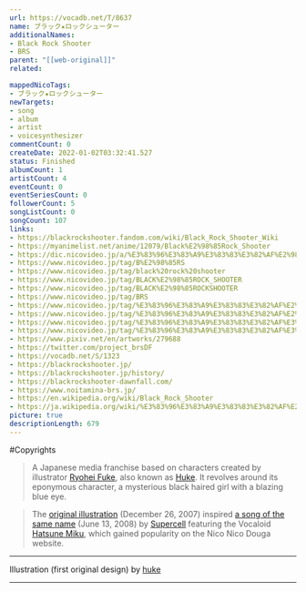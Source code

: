 ```yaml
---
url: https://vocadb.net/T/8637
name: ブラック★ロックシューター
additionalNames: 
- Black Rock Shooter
- BRS
parent: "[[web-original]]"
related:

mappedNicoTags:
- ブラック★ロックシューター
newTargets:
- song
- album
- artist
- voicesynthesizer
commentCount: 0
createDate: 2022-01-02T03:32:41.527
status: Finished
albumCount: 1
artistCount: 4
eventCount: 0
eventSeriesCount: 0
followerCount: 5
songListCount: 0
songCount: 107
links: 
- https://blackrockshooter.fandom.com/wiki/Black_Rock_Shooter_Wiki
- https://myanimelist.net/anime/12079/Black%E2%98%85Rock_Shooter
- https://dic.nicovideo.jp/a/%E3%83%96%E3%83%A9%E3%83%83%E3%82%AF%E2%98%85%E3%83%AD%E3%83%83%E3%82%AF%E3%82%B7%E3%83%A5%E3%83%BC%E3%82%BF%E3%83%BC
- https://www.nicovideo.jp/tag/B%E2%98%85RS
- https://www.nicovideo.jp/tag/black%20rock%20shooter
- https://www.nicovideo.jp/tag/BLACK%E2%98%85ROCK_SHOOTER
- https://www.nicovideo.jp/tag/BLACK%E2%98%85ROCKSHOOTER
- https://www.nicovideo.jp/tag/BRS
- https://www.nicovideo.jp/tag/%E3%83%96%E3%83%A9%E3%83%83%E3%82%AF%E2%98%85%E3%83%AD%E3%83%83%E3%82%AF%E3%82%B7%E3%83%A5%E3%83%BC%E3%82%BF%E3%83%BC
- https://www.nicovideo.jp/tag/%E3%83%96%E3%83%A9%E3%83%83%E3%82%AF%E2%98%85%E3%83%AD%E3%83%83%E3%82%AF%E3%82%B7%E3%83%A5%E3%83%BC%E3%82%BF%E3%83%BCTHEGAME
- https://www.nicovideo.jp/tag/%E3%83%96%E3%83%A9%E3%83%83%E3%82%AF%E3%83%AD%E3%83%83%E3%82%AF%E3%82%B7%E3%83%A5%E3%83%BC%E3%82%BF%E3%83%BC
- https://www.nicovideo.jp/tag/%E3%83%96%E3%83%A9%E3%83%83%E3%82%AF%E3%83%AD%E3%83%83%E3%82%AF%E3%82%B7%E3%83%A5%E3%83%BC%E3%82%BF%E3%83%BCTHEGAME
- https://www.pixiv.net/en/artworks/279688
- https://twitter.com/project_brsDF
- https://vocadb.net/S/1323
- https://blackrockshooter.jp/
- https://blackrockshooter.jp/history/
- https://blackrockshooter-dawnfall.com/
- https://www.noitamina-brs.jp/
- https://en.wikipedia.org/wiki/Black_Rock_Shooter
- https://ja.wikipedia.org/wiki/%E3%83%96%E3%83%A9%E3%83%83%E3%82%AF%E2%98%85%E3%83%AD%E3%83%83%E3%82%AF%E3%82%B7%E3%83%A5%E3%83%BC%E3%82%BF%E3%83%BC
picture: true
descriptionLength: 679
---
```


#Copyrights

>A Japanese media franchise based on characters created by illustrator [Ryohei Fuke](https://vocadb.net/Ar/7570), also known as [Huke](https://vocadb.net/Ar/7570). 
>It revolves around its eponymous character, a mysterious black haired girl with a blazing blue eye. 

>The [original illustration](https://www.pixiv.net/en/artworks/279688) (December 26, 2007) inspired [a song of the same name](https://vocadb.net/S/1323) (June 13, 2008) by [Supercell](https://vocadb.net/Ar/249) featuring the Vocaloid [Hatsune Miku](https://vocadb.net/Ar/1), which gained popularity on the Nico Nico Douga website.

___

Illustration (first original design) by [huke](https://vocadb.net/Ar/7570)

---

